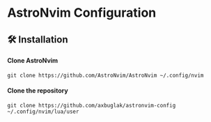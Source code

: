 # AstroNvim Configuration


## 🛠️ Installation

#### Clone AstroNvim

```shell
git clone https://github.com/AstroNvim/AstroNvim ~/.config/nvim
```

#### Clone the repository

```shell
git clone https://github.com/axbuglak/astronvim-config ~/.config/nvim/lua/user
```

